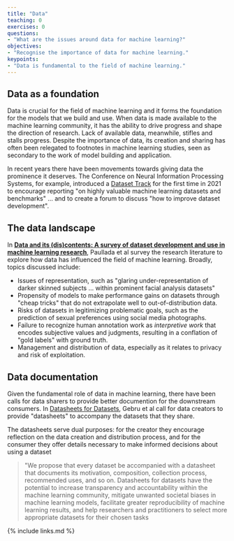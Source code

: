 ```yaml
---
title: "Data"
teaching: 0
exercises: 0
questions:
- "What are the issues around data for machine learning?"
objectives:
- "Recognise the importance of data for machine learning."
keypoints:
- "Data is fundamental to the field of machine learning."
---
```


## Data as a foundation

Data is crucial for the field of machine learning and it forms the foundation for the models that we build and use. When data is made available to the machine learning community, it has the ability to drive progress and shape the direction of research. Lack of available data, meanwhile, stifles and stalls progress. Despite the importance of data, its creation and sharing has often been relegated to footnotes in machine learning studies, seen as secondary to the work of model building and application.

In recent years there have been movements towards giving data the prominence it deserves. The Conference on Neural Information Processing Systems, for example, introduced a [Dataset Track](https://neuripsconf.medium.com/announcing-the-neurips-2021-datasets-and-benchmarks-track-644e27c1e66c) for the first time in 2021 to encourage reporting "on highly valuable machine learning datasets and benchmarks" ... and to create a forum to discuss "how to improve dataset development".

## The data landscape

In **[Data and its (dis)contents: A survey of dataset development and use in machine learning research](https://arxiv.org/pdf/2012.05345.pdf)**, Paullada et al survey the research literature to explore how data has influenced the field of machine learning. Broadly, topics discussed include:

- Issues of representation, such as "glaring under-representation of darker skinned subjects ... within prominent facial analysis datasets"
- Propensity of models to make performance gains on datasets through "cheap tricks" that do not extrapolate well to out-of-distribution data.
- Risks of datasets in legitimizing problematic goals, such as the prediction of sexual preferences using social media photographs.
- Failure to recognize human annotation work as *interpretive work* that encodes subjective values and judgments, resulting in a conflation of "gold labels" with ground truth.
- Management and distribution of data, especially as it relates to privacy and risk of exploitation.

<!--  
Task: read section X and answer questions.
-->

## Data documentation

Given the fundamental role of data in machine learning, there have been calls for data sharers to provide better documention for the downstream consumers. In [Datasheets for Datasets](https://arxiv.org/pdf/1803.09010.pdf), Gebru et al call for data creators to provide "datasheets" to accompany the datasets that they share. 

The datasheets serve dual purposes: for the creator they encourage reflection on the data creation and distribution process, and for the consumer they offer details necessary to make informed decisions about using a dataset

> "We propose that every dataset be accompanied with a datasheet that documents its motivation, composition, collection process, recommended uses, and so on. Datasheets for datasets have the potential to increase transparency and accountability within the machine learning community, mitigate unwanted societal biases in machine learning models, facilitate greater reproducibility of machine learning results, and help researchers and practitioners to select more appropriate datasets for their chosen tasks

<!--  
Task: read section X and answer questions.
-->

{% include links.md %}